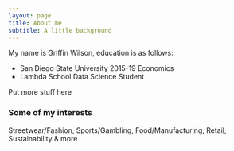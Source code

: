 ```yaml
---
layout: page
title: About me
subtitle: A little background
---
```


My name is Griffin Wilson, education is as follows:

- San Diego State University 2015-19 Economics
- Lambda School Data Science Student

Put more stuff here

### Some of my interests

Streetwear/Fashion, Sports/Gambling, Food/Manufacturing, Retail, Sustainability & more
